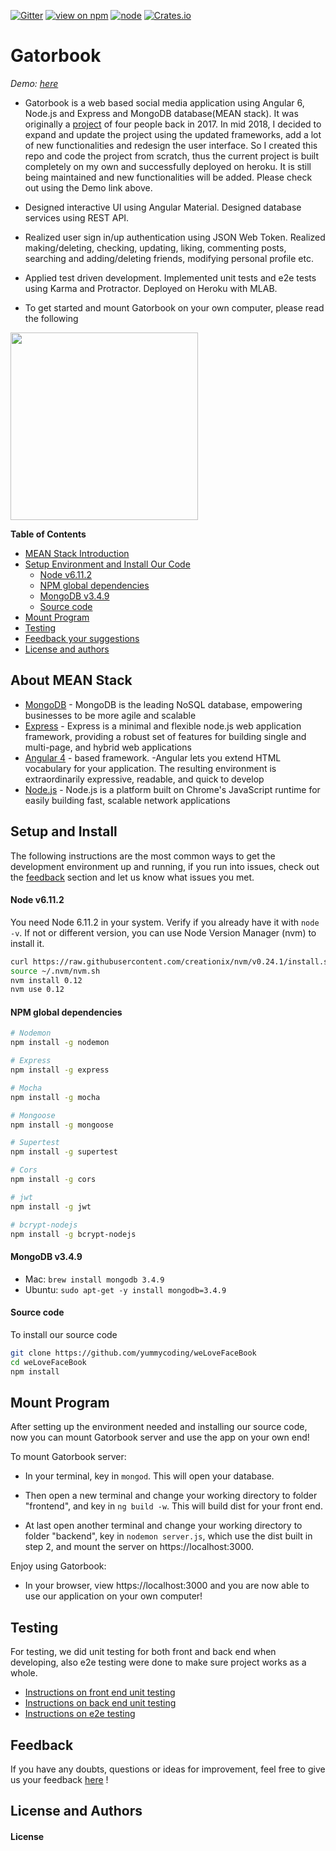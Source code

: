 [![Gitter](https://badges.gitter.im/JoinChat.svg)](https://gitter.im/linnovate/mean?utm_source=badge&utm_medium=badge&utm_campaign=pr-badge)
[![view on npm](https://img.shields.io/npm/v/npm.svg)](https://www.npmjs.org/package/jsdoc-to-markdown)
[![node](https://img.shields.io/node/v/passport.svg)](https://nodejs.org/en/)
[![Crates.io](https://img.shields.io/crates/l/rustc-serialize.svg)](https://github.com/ZhouYou528/MyNewFBWebApp/blob/master/LICENCE)

# Gatorbook

*Demo: [here](https://gatorbook.herokuapp.com/)*

- Gatorbook is a web based social media application using Angular 6, Node.js and Express and MongoDB database(MEAN stack). It was originally a [project](https://github.com/yummycoding/weLoveFaceBook) of four people back in 2017. In mid 2018, I decided to expand and update the project using the updated frameworks, add a lot of new functionalities and redesign the user interface. So I created this repo and code the project from scratch, thus the current project is built completely on my own and successfully deployed on heroku. It is still being maintained and new functionalities will be added. Please check out using the Demo link above.
- Designed interactive UI using Angular Material. Designed database services using REST API. 
- Realized user sign in/up authentication using JSON Web Token. Realized making/deleting, checking, updating, liking, commenting posts, searching and adding/deleting friends, modifying personal profile etc.
- Applied test driven development. Implemented unit tests and e2e tests using Karma and Protractor. Deployed on Heroku with MLAB.

- To get started and mount Gatorbook on your own computer, please read the following

<img src="https://github.com/yummycoding/weLoveFaceBook/blob/newb/frontend/src/assets/images-home/gator.png" width="300">

**Table of Contents**

- [MEAN Stack Introduction](#about-mean-stack)
- [Setup Environment and Install Our Code](#setup-and-install)
  - [Node v6.11.2](#node-v6.11.2)
  - [NPM global dependencies](#npm-global-dependencies)
  - [MongoDB v3.4.9](#mongodb-v3.4.9)
  - [Source code](#source-code)
- [Mount Program](#mount-program)
- [Testing](#testing)
- [Feedback your suggestions](#feedback)
- [License and authors](#license-and-authors)



## About MEAN Stack

- [MongoDB](https://www.mongodb.org/) - MongoDB is the leading NoSQL database, empowering businesses to be more agile and scalable
- [Express](http://expressjs.com/) - Express is a minimal and flexible node.js web application framework, providing a robust set of features for building single and multi-page, and hybrid web applications
- [Angular 4](https://angular.io/) - based framework. -Angular lets you extend HTML vocabulary for your application. The resulting environment is extraordinarily expressive, readable, and quick to develop
- [Node.js](http://www.nodejs.org/) - Node.js is a platform built on Chrome's JavaScript runtime for easily building fast, scalable network applications

## Setup and Install

The following instructions are the most common ways to get the development environment up and running, if you run into issues, check out the [feedback](#Feedback) section and let us know what issues you met.

#### Node v6.11.2
You need Node 6.11.2 in your system. Verify if you already have it with `node -v`. If not or different version, you can use Node Version Manager (nvm) to install it.
```bash
curl https://raw.githubusercontent.com/creationix/nvm/v0.24.1/install.sh | bash
source ~/.nvm/nvm.sh
nvm install 0.12
nvm use 0.12
```

#### NPM global dependencies
```bash
# Nodemon
npm install -g nodemon

# Express
npm install -g express

# Mocha
npm install -g mocha

# Mongoose
npm install -g mongoose

# Supertest
npm install -g supertest

# Cors
npm install -g cors

# jwt
npm install -g jwt

# bcrypt-nodejs
npm install -g bcrypt-nodejs
```

#### MongoDB v3.4.9

- Mac: `brew install mongodb 3.4.9`
- Ubuntu: `sudo apt-get -y install mongodb=3.4.9`

#### Source code
To install our source code
```bash
git clone https://github.com/yummycoding/weLoveFaceBook
cd weLoveFaceBook
npm install
```

## Mount Program
After setting up the environment needed and installing our source code, now you can mount Gatorbook server and use the app on your own end!

To mount Gatorbook server:

- In your terminal, key in `mongod`. This will open your database.

- Then open a new terminal and change your working directory to folder "frontend", and key in `ng build -w`. This will build dist for your front end. 

- At last open another terminal and change your working directory to folder "backend", key in `nodemon server.js`, which use the dist built in step 2, and mount the server on https://localhost:3000.

Enjoy using Gatorbook:

- In your browser, view https://localhost:3000 and you are now able to use our application on your own computer!

## Testing
For testing, we did unit testing for both front and back end when developing, also e2e testing were done to make sure project works as a whole.
- [Instructions on front end unit testing](https://github.com/yummycoding/weLoveFaceBook/wiki/Making-Client-side-Tests)
- [Instructions on back end unit testing](https://github.com/yummycoding/weLoveFaceBook/wiki/Making-Server-side-Tests)
- [Instructions on e2e testing](https://github.com/yummycoding/weLoveFaceBook/wiki/Making-End-to-End-Tests)
 
## Feedback
If you have any doubts, questions or ideas for improvement, feel free to give us your feedback [here](https://github.com/yummycoding/weLoveFaceBook/issues/new) !


## License and Authors

#### License

